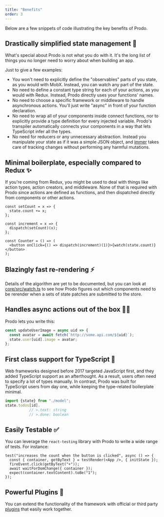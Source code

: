 ```yaml
---
title: "Benefits"
order: 3
---
```


Below are a few snippets of code illustrating the key benefits of Prodo.

## Drastically simplified state management 🎉

What's special about Prodo is not what you do with it. It's the long list of things you no longer need to worry about when building an app.

Just to give a few examples:

- You won't need to explicitly define the "observables" parts of you state, as you would with MobX. Instead, you can watch any part of the state.
- No need to define a constant type string for each of your actions, as you would with Redux. Instead, Prodo directly uses your functions' names.
- No need to choose a specific framework or middleware to handle asynchronous actions. You'll just write "async" in front of your function declaration.
- No need to wrap all of your components inside connect functions, nor to explicitly provide a type definition for every injected variable. Prodo's transpiler automatically connects your components in a way that lets TypeScript infer all the types.
- No need for reducers or any unnecessary abstraction. Instead you manipulate your state as if it was a simple JSON object, and [immer](https://github.com/immerjs/immer) takes care of tracking changes without performing any harmful mutations.

## Minimal boilerplate, especially compared to Redux ✨

If you're coming from Redux, you might be used to deal with things like action types, action creators, and middleware. None of that is required with Prodo since actions are defined as functions, and then dispatched directly from components or other actions.

```tsx
const setCount = x => {
  state.count += x;
};

const increment = x => {
  dispatch(setCount)(x);
};

const Counter = () => (
  <button onClick={() => dispatch(increment)(1)}>{watch(state.count)}</button>
);
```

## Blazingly fast re-rendering ⚡️

Details of the algorithm are yet to be documented, but you can look at [core/src/watch.ts](https://github.com/prodo-ai/prodo/blob/master/packages/core/src/watch.ts) to see how Prodo figures out which components need to be rerender when a sets of state patches are submitted to the store.

## Handles async actions out of the box 👯‍♀️

Prodo lets you write this:

```ts
const updateUserImage = async uid => {
  const avatar = await fetch(`http://some.api.com/${uid}`);
  state.user[uid].image = avatar;
};
```

## First class support for TypeScript 🔎

Web frameworks designed before 2017 targeted JavaScript first, and they added TypeScript support as an afterthought. As a result, users often need to specify a lot of types manually. In contrast, Prodo was built for TypeScript users from day one, while keeping the type-related boilerplate minimal.

```ts
import {state} from "./model";
state.todos[id].
           // >.text: string
           // >.done: boolean
```

## Easily Testable ✅

You can leverage the `react-testing` library with Prodo to write a wide range of tests.
For instance:

```tsx
test("increases the count when the button is clicked", async () => {
  const { container, getByText } = testRender(<App />, { initState });
  fireEvent.click(getByText("+"));
  await waitForDomChange({ container });
  expect(container.textContent).toBe("1");
});
```

## Powerful Plugins 💪

You can extend the functionality of the framework with official or third party
[plugins](/basics/plugins) that easily work together.

